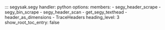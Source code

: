 ::: segysak.segy
    handler: python
    options:
      members:
        - segy_header_scrape
        - segy_bin_scrape
        - segy_header_scan
        - get_segy_texthead
        - header_as_dimensions
        - TraceHeaders
      heading_level: 3
      show_root_toc_entry: false
